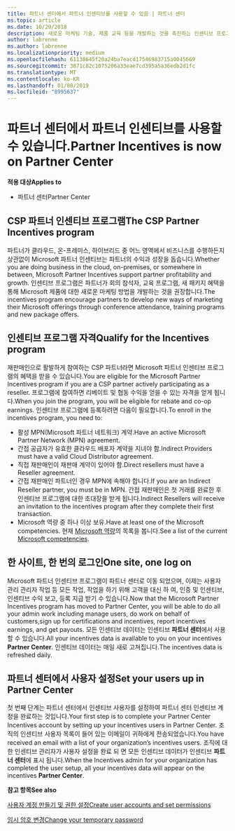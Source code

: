 ```yaml
---
title: 파트너 센터에서 파트너 인센티브를 사용할 수 있음 | 파트너 센터
ms.topic: article
ms.date: 10/29/2018
description: 새로운 마케팅 기술, 제품 교육 등을 개발하는 것을 촉진하는 인센티브 프로그램
author: labrenne
ms.author: labrenne
ms.localizationpriority: medium
ms.openlocfilehash: 61138645f20a24ba7eacd17546983715a0045669
ms.sourcegitcommit: 3871c82c1075206a33eae7cd395a5a36edb2d1fc
ms.translationtype: MT
ms.contentlocale: ko-KR
ms.lasthandoff: 01/08/2019
ms.locfileid: "8995637"
---
```

# <a name="partner-incentives-is-now-on-partner-center"></a><span data-ttu-id="c5ef1-103">파트너 센터에서 파트너 인센티브를 사용할 수 있습니다.</span><span class="sxs-lookup"><span data-stu-id="c5ef1-103">Partner Incentives is now on Partner Center</span></span> 

**<span data-ttu-id="c5ef1-104">적용 대상</span><span class="sxs-lookup"><span data-stu-id="c5ef1-104">Applies to</span></span>**

-  <span data-ttu-id="c5ef1-105">파트너 센터</span><span class="sxs-lookup"><span data-stu-id="c5ef1-105">Partner Center</span></span>

## <a name="the-csp-partner-incentives-program"></a><span data-ttu-id="c5ef1-106">CSP 파트너 인센티브 프로그램</span><span class="sxs-lookup"><span data-stu-id="c5ef1-106">The CSP Partner Incentives program</span></span>

<span data-ttu-id="c5ef1-107">파트너가 클라우드, 온-프레미스, 하이브리드 중 어느 영역에서 비즈니스를 수행하든지 상관없이 Microsoft 파트너 인센티브는 파트너의 수익과 성장을 돕습니다.</span><span class="sxs-lookup"><span data-stu-id="c5ef1-107">Whether you are doing business in the cloud, on-premises, or somewhere in between, Microsoft Partner Incentives support partner profitability and growth.</span></span> <span data-ttu-id="c5ef1-108">인센티브 프로그램은 파트너가 회의 참석자, 교육 프로그램, 새 패키지 혜택을 통해 Microsoft 제품에 대한 새로운 마케팅 방법을 개발하는 것을 권장합니다.</span><span class="sxs-lookup"><span data-stu-id="c5ef1-108">The incentives program encourage partners to develop new ways of marketing their Microsoft offerings through conference attendance, training programs and new package offers.</span></span> 

## <a name="qualify-for-the-incentives-program"></a><span data-ttu-id="c5ef1-109">인센티브 프로그램 자격</span><span class="sxs-lookup"><span data-stu-id="c5ef1-109">Qualify for the Incentives program</span></span>

<span data-ttu-id="c5ef1-110">재판매인으로 활발하게 참여하는 CSP 파트너라면 Microsoft 파트너 인센티브 프로그램의 혜택을 받을 수 있습니다.</span><span class="sxs-lookup"><span data-stu-id="c5ef1-110">You are eligible for the Microsoft Partner Incentives program if you are a CSP partner actively participating as a reseller.</span></span>
<span data-ttu-id="c5ef1-111">프로그램에 참여하면 리베이트 및 협동 수익을 얻을 수 있는 자격을 얻게 됩니다.</span><span class="sxs-lookup"><span data-stu-id="c5ef1-111">When you join the program, you will be eligible for rebate and co-op earnings.</span></span> <span data-ttu-id="c5ef1-112">인센티브 프로그램에 등록하려면 다음이 필요합니다.</span><span class="sxs-lookup"><span data-stu-id="c5ef1-112">To enroll in the incentives program, you need to:</span></span> 
- <span data-ttu-id="c5ef1-113">활성 MPN(Microsoft 파트너 네트워크) 계약.</span><span class="sxs-lookup"><span data-stu-id="c5ef1-113">Have an active Microsoft Partner Network (MPN) agreement.</span></span>  
- <span data-ttu-id="c5ef1-114">간접 공급자가 유효한 클라우드 배포자 계약을 지녀야 함.</span><span class="sxs-lookup"><span data-stu-id="c5ef1-114">Indirect Providers must have a valid Cloud Distributor agreement.</span></span>
- <span data-ttu-id="c5ef1-115">직접 재판매인이 재판매 계약이 있어야 함.</span><span class="sxs-lookup"><span data-stu-id="c5ef1-115">Direct resellers must have a Reseller agreement.</span></span>
- <span data-ttu-id="c5ef1-116">간접 재판매인 파트너인 경우 MPN에 속해야 합니다.</span><span class="sxs-lookup"><span data-stu-id="c5ef1-116">If you are an Indirect Reseller partner, you must be in MPN.</span></span> <span data-ttu-id="c5ef1-117">간접 재판매인은 첫 거래를 완료한 후 인센티브 프로그램에 대한 초대장을 받게 됩니다.</span><span class="sxs-lookup"><span data-stu-id="c5ef1-117">Indirect Resellers will receive an invitation to the incentives program after they complete their first transaction.</span></span> 
- <span data-ttu-id="c5ef1-118">Microsoft 역량 중 하나 이상 보유.</span><span class="sxs-lookup"><span data-stu-id="c5ef1-118">Have at least one of the Microsoft competencies.</span></span> <span data-ttu-id="c5ef1-119">현재 [Microsoft 역량](competencies.md)의 목록을 봅니다.</span><span class="sxs-lookup"><span data-stu-id="c5ef1-119">See a list of the current [Microsoft competencies](competencies.md).</span></span>

## <a name="one-site-one-log-on"></a><span data-ttu-id="c5ef1-120">한 사이트, 한 번의 로그인</span><span class="sxs-lookup"><span data-stu-id="c5ef1-120">One site, one log on</span></span>

<span data-ttu-id="c5ef1-121">Microsoft 파트너 인센티브 프로그램이 파트너 센터로 이동 되었으며, 이제는 사용자 관리 관리자 작업 등 모든 작업, 작업을 하기 위해 고객을 대신 하 여, 인증 및 인센티브, 인센티브 수익 보고, 등록 지급 받기 수 있습니다.</span><span class="sxs-lookup"><span data-stu-id="c5ef1-121">Now that the Microsoft Partner Incentives program has moved to Partner Center, you will be able to do all your admin work including manage users, do work on behalf of customers,sign up for certifications and incentives, report incentives earnings, and get payouts.</span></span> <span data-ttu-id="c5ef1-122">모든 인센티브 데이터는 인센티브 **파트너 센터**에서 사용할 수 있습니다.</span><span class="sxs-lookup"><span data-stu-id="c5ef1-122">All your incentives data is available to you on your incentives **Partner Center**.</span></span> <span data-ttu-id="c5ef1-123">인센티브 데이터는 매일 새로 고쳐집니다.</span><span class="sxs-lookup"><span data-stu-id="c5ef1-123">The incentives data is refreshed daily.</span></span>
 
## <a name="set-your-users-up-in-partner-center"></a><span data-ttu-id="c5ef1-124">파트너 센터에서 사용자 설정</span><span class="sxs-lookup"><span data-stu-id="c5ef1-124">Set your users up in Partner Center</span></span>
 
<span data-ttu-id="c5ef1-125">첫 번째 단계는 파트너 센터에서 인센티브 사용자를 설정하여 파트너 센터 인센티브 계정을 완료하는 것입니다.</span><span class="sxs-lookup"><span data-stu-id="c5ef1-125">Your first step is to complete your Partner Center Incentives account by setting up your incentives users in Partner Center.</span></span> <span data-ttu-id="c5ef1-126">조직의 인센티브 사용자 목록이 들어 있는 이메일이 귀하에게 전송되었습니다.</span><span class="sxs-lookup"><span data-stu-id="c5ef1-126">You have received an email with a list of your organization’s incentives users.</span></span> <span data-ttu-id="c5ef1-127">조직에 대 한 인센티브 관리자가 사용자 설정을 완료 되 면 모든 인센티브 데이터가 인센티브 **파트너 센터**에 표시 됩니다.</span><span class="sxs-lookup"><span data-stu-id="c5ef1-127">When the Incentives admin for your organization has completed the user setup, all your incentives data will appear on the incentives **Partner Center**.</span></span>

**<span data-ttu-id="c5ef1-128">참고 항목</span><span class="sxs-lookup"><span data-stu-id="c5ef1-128">See also</span></span>**

[<span data-ttu-id="c5ef1-129">사용자 계정 만들기 및 권한 설정</span><span class="sxs-lookup"><span data-stu-id="c5ef1-129">Create user accounts and set permissions</span></span>](create-user-accounts-and-set-permissions.md)

[<span data-ttu-id="c5ef1-130">임시 암호 변경</span><span class="sxs-lookup"><span data-stu-id="c5ef1-130">Change your temporary password</span></span>](change-your-temporary-password.md)

